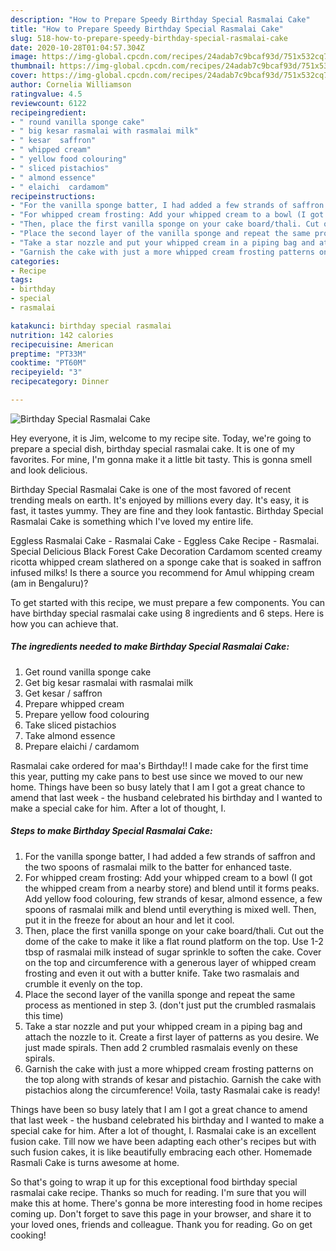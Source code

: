 ```yaml
---
description: "How to Prepare Speedy Birthday Special Rasmalai Cake"
title: "How to Prepare Speedy Birthday Special Rasmalai Cake"
slug: 518-how-to-prepare-speedy-birthday-special-rasmalai-cake
date: 2020-10-28T01:04:57.304Z
image: https://img-global.cpcdn.com/recipes/24adab7c9bcaf93d/751x532cq70/birthday-special-rasmalai-cake-recipe-main-photo.jpg
thumbnail: https://img-global.cpcdn.com/recipes/24adab7c9bcaf93d/751x532cq70/birthday-special-rasmalai-cake-recipe-main-photo.jpg
cover: https://img-global.cpcdn.com/recipes/24adab7c9bcaf93d/751x532cq70/birthday-special-rasmalai-cake-recipe-main-photo.jpg
author: Cornelia Williamson
ratingvalue: 4.5
reviewcount: 6122
recipeingredient:
- " round vanilla sponge cake"
- " big kesar rasmalai with rasmalai milk"
- " kesar  saffron"
- " whipped cream"
- " yellow food colouring"
- " sliced pistachios"
- " almond essence"
- " elaichi  cardamom"
recipeinstructions:
- "For the vanilla sponge batter, I had added a few strands of saffron and the two spoons of rasmalai milk to the batter for enhanced taste."
- "For whipped cream frosting: Add your whipped cream to a bowl (I got the whipped cream from a nearby store) and blend until it forms peaks. Add yellow food colouring, few strands of kesar, almond essence, a few spoons of rasmalai milk and blend until everything is mixed well. Then, put it in the freeze for about an hour and let it cool."
- "Then, place the first vanilla sponge on your cake board/thali. Cut out the dome of the cake to make it like a flat round platform on the top. Use 1-2 tbsp of rasmalai milk instead of sugar sprinkle to soften the cake. Cover on the top and circumference with a generous layer of whipped cream frosting and even it out with a butter knife. Take two rasmalais and crumble it evenly on the top."
- "Place the second layer of the vanilla sponge and repeat the same process as mentioned in step 3. (don&#39;t just put the crumbled rasmalais this time)"
- "Take a star nozzle and put your whipped cream in a piping bag and attach the nozzle to it. Create a first layer of patterns as you desire. We just made spirals. Then add 2 crumbled rasmalais evenly on these spirals."
- "Garnish the cake with just a more whipped cream frosting patterns on the top along with strands of kesar and pistachio. Garnish the cake with pistachios along the circumference! Voila, tasty Rasmalai cake is ready!"
categories:
- Recipe
tags:
- birthday
- special
- rasmalai

katakunci: birthday special rasmalai 
nutrition: 142 calories
recipecuisine: American
preptime: "PT33M"
cooktime: "PT60M"
recipeyield: "3"
recipecategory: Dinner

---
```



![Birthday Special Rasmalai Cake](https://img-global.cpcdn.com/recipes/24adab7c9bcaf93d/751x532cq70/birthday-special-rasmalai-cake-recipe-main-photo.jpg)

Hey everyone, it is Jim, welcome to my recipe site. Today, we're going to prepare a special dish, birthday special rasmalai cake. It is one of my favorites. For mine, I'm gonna make it a little bit tasty. This is gonna smell and look delicious.

Birthday Special Rasmalai Cake is one of the most favored of recent trending meals on earth. It's enjoyed by millions every day. It's easy, it is fast, it tastes yummy. They are fine and they look fantastic. Birthday Special Rasmalai Cake is something which I've loved my entire life.

Eggless Rasmalai Cake - Rasmalai Cake - Eggless Cake Recipe - Rasmalai. Special Delicious Black Forest Cake Decoration Cardamom scented creamy ricotta whipped cream slathered on a sponge cake that is soaked in saffron infused milks! Is there a source you recommend for Amul whipping cream (am in Bengaluru)?


To get started with this recipe, we must prepare a few components. You can have birthday special rasmalai cake using 8 ingredients and 6 steps. Here is how you can achieve that.

<!--inarticleads1-->

##### The ingredients needed to make Birthday Special Rasmalai Cake:

1. Get  round vanilla sponge cake
1. Get  big kesar rasmalai with rasmalai milk
1. Get  kesar / saffron
1. Prepare  whipped cream
1. Prepare  yellow food colouring
1. Take  sliced pistachios
1. Take  almond essence
1. Prepare  elaichi / cardamom


Rasmalai cake ordered for maa&#39;s Birthday!! I made cake for the first time this year, putting my cake pans to best use since we moved to our new home. Things have been so busy lately that I am I got a great chance to amend that last week - the husband celebrated his birthday and I wanted to make a special cake for him. After a lot of thought, I. 

<!--inarticleads2-->

##### Steps to make Birthday Special Rasmalai Cake:

1. For the vanilla sponge batter, I had added a few strands of saffron and the two spoons of rasmalai milk to the batter for enhanced taste.
1. For whipped cream frosting: Add your whipped cream to a bowl (I got the whipped cream from a nearby store) and blend until it forms peaks. Add yellow food colouring, few strands of kesar, almond essence, a few spoons of rasmalai milk and blend until everything is mixed well. Then, put it in the freeze for about an hour and let it cool.
1. Then, place the first vanilla sponge on your cake board/thali. Cut out the dome of the cake to make it like a flat round platform on the top. Use 1-2 tbsp of rasmalai milk instead of sugar sprinkle to soften the cake. Cover on the top and circumference with a generous layer of whipped cream frosting and even it out with a butter knife. Take two rasmalais and crumble it evenly on the top.
1. Place the second layer of the vanilla sponge and repeat the same process as mentioned in step 3. (don&#39;t just put the crumbled rasmalais this time)
1. Take a star nozzle and put your whipped cream in a piping bag and attach the nozzle to it. Create a first layer of patterns as you desire. We just made spirals. Then add 2 crumbled rasmalais evenly on these spirals.
1. Garnish the cake with just a more whipped cream frosting patterns on the top along with strands of kesar and pistachio. Garnish the cake with pistachios along the circumference! Voila, tasty Rasmalai cake is ready!


Things have been so busy lately that I am I got a great chance to amend that last week - the husband celebrated his birthday and I wanted to make a special cake for him. After a lot of thought, I. Rasmalai cake is an excellent fusion cake. Till now we have been adapting each other&#39;s recipes but with such fusion cakes, it is like beautifully embracing each other. Homemade Rasmali Cake is turns awesome at home. 

So that's going to wrap it up for this exceptional food birthday special rasmalai cake recipe. Thanks so much for reading. I'm sure that you will make this at home. There's gonna be more interesting food in home recipes coming up. Don't forget to save this page in your browser, and share it to your loved ones, friends and colleague. Thank you for reading. Go on get cooking!
